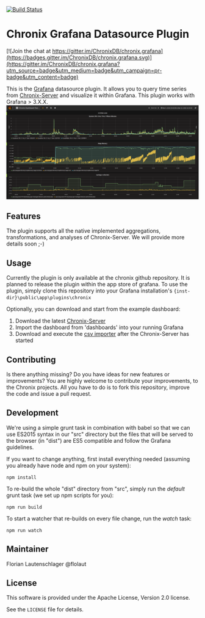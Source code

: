 [![Build Status](https://travis-ci.org/ChronixDB/chronix.grafana.svg?branch=master)](https://travis-ci.org/ChronixDB/chronix.grafana)

# Chronix Grafana Datasource Plugin

[![Join the chat at https://gitter.im/ChronixDB/chronix.grafana](https://badges.gitter.im/ChronixDB/chronix.grafana.svg)](https://gitter.im/ChronixDB/chronix.grafana?utm_source=badge&utm_medium=badge&utm_campaign=pr-badge&utm_content=badge)

This is the [Grafana](https://grafana.net/) datasource plugin. 
It allows you to query time series from [Chronix-Server](https://github.com/ChronixDB/chronix.server) and visualize it within Grafana.
This plugin works with Grafana > 3.X.X.
![Chronix-Grafana-Integration](https://github.com/ChronixDB/chronix.grafana/blob/master/screenshot.png)

## Features

The plugin supports all the native implemented aggregations, transformations, and analyses of Chronix-Server.
We will provide more details soon ;-)

## Usage

Currently the plugin is only available at the chronix github repository. 
It is planned to release the plugin within the app store of grafana.
To use the plugin, simply clone this repository into your Grafana installation's `{inst-dir}\public\app\plugins\chronix`

Optionally, you can download and start from the example dashboard:

1. Download the latest [Chronix-Server](https://github.com/ChronixDB/chronix.server/releases/download/0.3/chronix-0.3.zip)
2. Import the dashboard from 'dashboards' into your running Grafana
3. Download and execute the [csv importer](https://github.com/ChronixDB/chronix.examples/releases/download/0.3/importer.zip) after the Chronix-Server has started

## Contributing

Is there anything missing? Do you have ideas for new features or improvements? You are highly welcome to contribute
your improvements, to the Chronix projects. All you have to do is to fork this repository,
improve the code and issue a pull request.

## Development

We're using a simple grunt task in combination with babel so that we can use ES2015 syntax in our "src" directory but 
the files that will be served to the browser (in "dist") are ES5 compatible and follow the Grafana guidelines.

If you want to change anything, first install everything needed (assuming you already have node and npm on your system):

    npm install

To re-build the whole "dist" directory from "src", simply run the *default* grunt task (we set up npm scripts for you):

    npm run build

To start a watcher that re-builds on every file change, run the *watch* task:

    npm run watch

## Maintainer

Florian Lautenschlager @flolaut

## License

This software is provided under the Apache License, Version 2.0 license.

See the `LICENSE` file for details.

